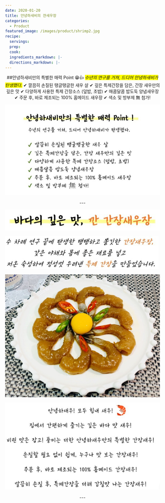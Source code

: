 ```yaml
---
date: 2020-01-20
title: 안녕하새비의 깐새우장
categories:
  - Product 
featured_image: /images/product/shrimp2.jpg
recipe:
  servings:
  prep:
  cook:
  ingredients_markdown: |-
  directions_markdown: |-
---
```


<center>
    ##안녕하새비만의 특별한 매력 Point &#x1F601;&#x1F44D;  
    <span style= "background-color: yellow; font-style: italic;">수년의 연구를 거쳐, 드디어 안녕하새비가 탄생했다.</span>  
    &#x2714; 깔끔히 손질된 탱글탱글한 새우 살  
    &#x2714; 깊은 특제간장을 담은, 간장 새우만의 깊은 맛  
    &#x2714; 다양하게 사용한 특제 간장소스 (덮밥, 초밥)  
    &#x2714; 매콤달콤 밥도둑 양념새우장  
    &#x2714; 주문 후, 바로 제조되는 100% 홈메이드 새우장  
    &#x2714; 색소 및 방부제 &#28961; 첨가!  
</center>

![product](/images/product/point.JPG)

<center>
---
</center>

![ganjang](/images/product/text1.JPG)

![ganjang](/images/product/text2.JPG)

![ganjang](/images/product/gan1.jpg)

![ganjang](/images/product/text3.JPG)

<center>
---
</center>